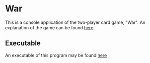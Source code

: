 ﻿# War

This is a console application of the two-player card game, "War".
An explanation of the game can be found [here](https://bicyclecards.com/how-to-play/war/)

## Executable
An executable of this program may be found [here](https://github.com/tylerbartnick/WarCardGame/releases/tag/v1.1)
